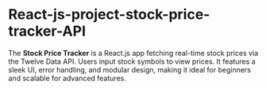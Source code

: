 # React-js-project-stock-price-tracker-API
The **Stock Price Tracker** is a React.js app fetching real-time stock prices via the Twelve Data API. Users input stock symbols to view prices. It features a sleek UI, error handling, and modular design, making it ideal for beginners and scalable for advanced features.
